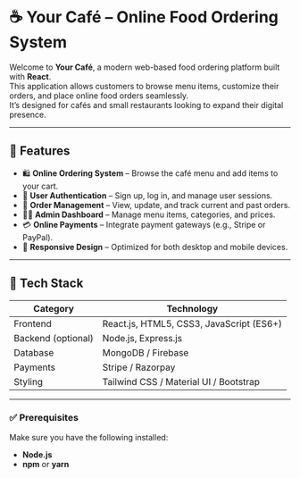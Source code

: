 # ☕ Your Café – Online Food Ordering System

Welcome to **Your Café**, a modern web-based food ordering platform built with **React**.  
This application allows customers to browse menu items, customize their orders, and place online food orders seamlessly.  
It’s designed for cafés and small restaurants looking to expand their digital presence.

---

## 🚀 Features

- 🛍️ **Online Ordering System** – Browse the café menu and add items to your cart.  
- 🔐 **User Authentication** – Sign up, log in, and manage user sessions.  
- 🧾 **Order Management** – View, update, and track current and past orders.  
- 🧑‍🍳 **Admin Dashboard** – Manage menu items, categories, and prices.  
- 💳 **Online Payments** – Integrate payment gateways (e.g., Stripe or PayPal).  
- 📱 **Responsive Design** – Optimized for both desktop and mobile devices.

---

## 🧠 Tech Stack

| Category | Technology |
|-----------|-------------|
| Frontend | React.js, HTML5, CSS3, JavaScript (ES6+) |
| Backend (optional) | Node.js, Express.js |
| Database | MongoDB / Firebase |
| Payments | Stripe / Razorpay |
| Styling | Tailwind CSS / Material UI / Bootstrap |

---

### ✅ Prerequisites

Make sure you have the following installed:
- **Node.js** 
- **npm** or **yarn**
